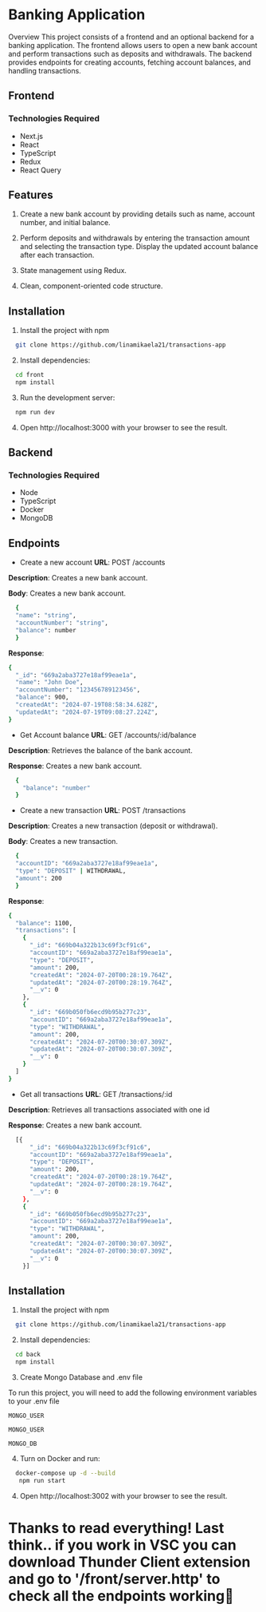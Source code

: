 # Banking Application

Overview
This project consists of a frontend and an optional backend for a banking application. The frontend allows users to open a new bank account and perform transactions such as deposits and withdrawals. The backend provides endpoints for creating accounts, fetching account balances, and handling transactions.

## Frontend

### Technologies Required

- Next.js
- React
- TypeScript
- Redux
- React Query

## Features

1. Create a new bank account by providing details such as name, account number, and initial balance.

2. Perform deposits and withdrawals by entering the transaction amount and selecting the transaction type.
   Display the updated account balance after each transaction.

3. State management using Redux.

4. Clean, component-oriented code structure.

## Installation

1. Install the project with npm

```bash
  git clone https://github.com/linamikaela21/transactions-app
```

2. Install dependencies:

```bash
  cd front
  npm install
```

3. Run the development server:

```bash
  npm run dev
```

4. Open http://localhost:3000 with your browser to see the result.

## Backend

### Technologies Required

- Node
- TypeScript
- Docker
- MongoDB

## Endpoints

- Create a new account
  **URL**: POST /accounts

**Description**: Creates a new bank account.

**Body**: Creates a new bank account.

```bash
  {
  "name": "string",
  "accountNumber": "string",
  "balance": number
  }
```

**Response**:

```bash
{
  "_id": "669a2aba3727e18af99eae1a",
  "name": "John Doe",
  "accountNumber": "123456789123456",
  "balance": 900,
  "createdAt": "2024-07-19T08:58:34.628Z",
  "updatedAt": "2024-07-19T09:08:27.224Z",
}
```

- Get Account balance
  **URL**: GET /accounts/:id/balance

**Description**: Retrieves the balance of the bank account.

**Response**: Creates a new bank account.

```bash
  {
    "balance": "number"
  }
```

- Create a new transaction
  **URL**: POST /transactions

**Description**: Creates a new transaction (deposit or withdrawal).

**Body**: Creates a new transaction.

```bash
  {
  "accountID": "669a2aba3727e18af99eae1a",
  "type": "DEPOSIT" | WITHDRAWAL,
  "amount": 200
  }
```

**Response**:

```bash
{
  "balance": 1100,
  "transactions": [
    {
      "_id": "669b04a322b13c69f3cf91c6",
      "accountID": "669a2aba3727e18af99eae1a",
      "type": "DEPOSIT",
      "amount": 200,
      "createdAt": "2024-07-20T00:28:19.764Z",
      "updatedAt": "2024-07-20T00:28:19.764Z",
      "__v": 0
    },
    {
      "_id": "669b050fb6ecd9b95b277c23",
      "accountID": "669a2aba3727e18af99eae1a",
      "type": "WITHDRAWAL",
      "amount": 200,
      "createdAt": "2024-07-20T00:30:07.309Z",
      "updatedAt": "2024-07-20T00:30:07.309Z",
      "__v": 0
    }
  ]
}
```

- Get all transactions
  **URL**: GET /transactions/:id

**Description**: Retrieves all transactions associated with one id

**Response**: Creates a new bank account.

```bash
  [{
      "_id": "669b04a322b13c69f3cf91c6",
      "accountID": "669a2aba3727e18af99eae1a",
      "type": "DEPOSIT",
      "amount": 200,
      "createdAt": "2024-07-20T00:28:19.764Z",
      "updatedAt": "2024-07-20T00:28:19.764Z",
      "__v": 0
    },
    {
      "_id": "669b050fb6ecd9b95b277c23",
      "accountID": "669a2aba3727e18af99eae1a",
      "type": "WITHDRAWAL",
      "amount": 200,
      "createdAt": "2024-07-20T00:30:07.309Z",
      "updatedAt": "2024-07-20T00:30:07.309Z",
      "__v": 0
    }]
```

## Installation

1. Install the project with npm

```bash
  git clone https://github.com/linamikaela21/transactions-app
```

2. Install dependencies:

```bash
  cd back
  npm install
```

3. Create Mongo Database and .env file

To run this project, you will need to add the following environment variables to your .env file

`MONGO_USER`

`MONGO_USER`

`MONGO_DB`

4. Turn on Docker and run:

```bash
  docker-compose up -d --build
   npm run start
```

4. Open http://localhost:3002 with your browser to see the result.

# Thanks to read everything! Last think.. if you work in VSC you can download Thunder Client extension and go to '/front/server.http' to check all the endpoints working👋
